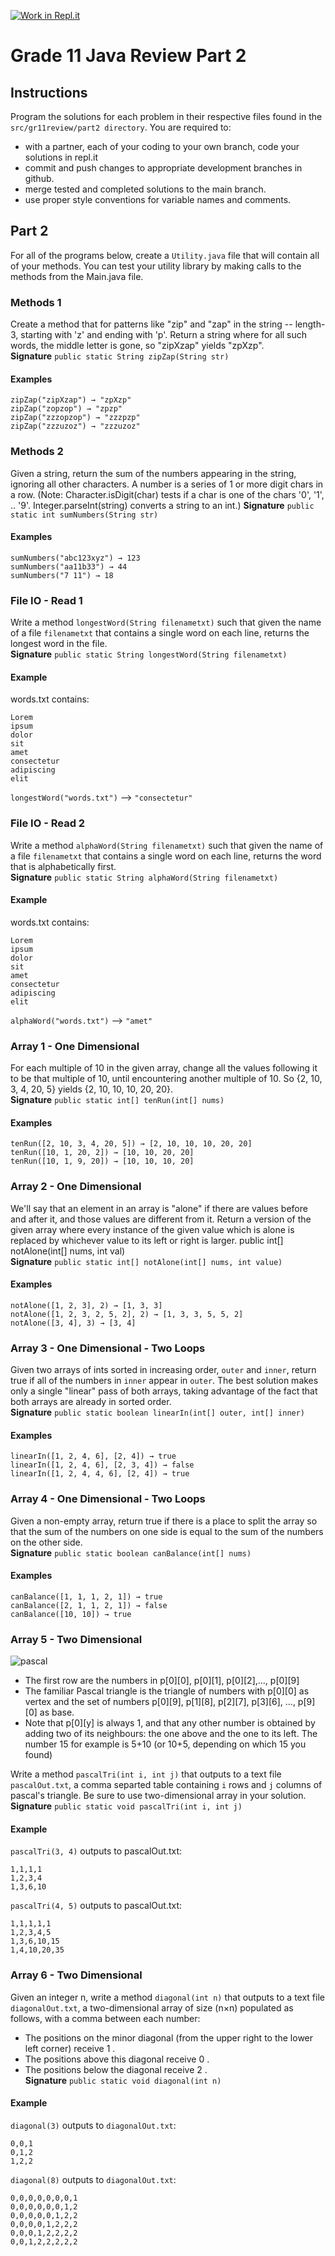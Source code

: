 [![Work in Repl.it](https://classroom.github.com/assets/work-in-replit-14baed9a392b3a25080506f3b7b6d57f295ec2978f6f33ec97e36a161684cbe9.svg)](https://classroom.github.com/online_ide?assignment_repo_id=416045&assignment_repo_type=GroupAssignmentRepo)
# Grade 11 Java Review Part 2

## Instructions
Program the solutions for each problem in their respective files found in the `src/gr11review/part2 directory`.  You are required to:
* with a partner, each of your coding to your own branch, code your solutions in repl.it
* commit and push changes to appropriate development branches in github.
* merge tested and completed solutions to the main branch.
* use proper style conventions for variable names and comments.


## Part 2
For all of the programs below, create a `Utility.java` file that will contain all of your methods. You can test your utility library by making calls to the methods from the Main.java file.

### Methods 1
Create a method that for patterns like "zip" and "zap" in the string -- length-3, starting with 'z' and ending with 'p'. Return a string where for all such words, the middle letter is gone, so "zipXzap" yields "zpXzp".   
**Signature** `public static String zipZap(String str)`

#### Examples
```
zipZap("zipXzap") → "zpXzp"
zipZap("zopzop") → "zpzp"
zipZap("zzzopzop") → "zzzpzp"
zipZap("zzzuzoz") → "zzzuzoz"
```

### Methods 2
Given a string, return the sum of the numbers appearing in the string, ignoring all other characters. A number is a series of 1 or more digit chars in a row. (Note: Character.isDigit(char) tests if a char is one of the chars '0', '1', .. '9'. Integer.parseInt(string) converts a string to an int.)
**Signature** `public static int sumNumbers(String str)`

#### Examples
```
sumNumbers("abc123xyz") → 123
sumNumbers("aa11b33") → 44
sumNumbers("7 11") → 18
```

### File IO - Read 1
Write a method `longestWord(String filenametxt)` such that given the name of a file `filenametxt` that contains a single word on each line,  returns the longest word in the file.  
**Signature** `public static String longestWord(String filenametxt)`

#### Example
words.txt contains:  
```
Lorem
ipsum
dolor
sit
amet
consectetur
adipiscing 
elit
```
`longestWord("words.txt")` --> `"consectetur"`

### File IO - Read 2
Write a method `alphaWord(String filenametxt)` such that given the name of a file `filenametxt` that contains a single word on each line,  returns the word that is alphabetically first.  
**Signature** `public static String alphaWord(String filenametxt)`

#### Example
words.txt contains:  
```
Lorem
ipsum
dolor
sit
amet
consectetur
adipiscing 
elit
```
`alphaWord("words.txt")` --> `"amet"`


### Array 1 - One Dimensional
For each multiple of 10 in the given array, change all the values following it to be that multiple of 10, until encountering another multiple of 10. So {2, 10, 3, 4, 20, 5} yields {2, 10, 10, 10, 20, 20}.  
**Signature** `public static int[] tenRun(int[] nums)`

#### Examples
```
tenRun([2, 10, 3, 4, 20, 5]) → [2, 10, 10, 10, 20, 20]
tenRun([10, 1, 20, 2]) → [10, 10, 20, 20]
tenRun([10, 1, 9, 20]) → [10, 10, 10, 20]
```

### Array 2 - One Dimensional
We'll say that an element in an array is "alone" if there are values before and after it, and those values are different from it. Return a version of the given array where every instance of the given value which is alone is replaced by whichever value to its left or right is larger.
public int[] notAlone(int[] nums, int val)  
**Signature** `public static int[] notAlone(int[] nums, int value)`

#### Examples
```
notAlone([1, 2, 3], 2) → [1, 3, 3]
notAlone([1, 2, 3, 2, 5, 2], 2) → [1, 3, 3, 5, 5, 2]
notAlone([3, 4], 3) → [3, 4]
```


### Array 3 - One Dimensional - Two Loops
Given two arrays of ints sorted in increasing order, `outer` and `inner`, return true if all of the numbers in `inner` appear in `outer`. The best solution makes only a single "linear" pass of both arrays, taking advantage of the fact that both arrays are already in sorted order.  
**Signature** `public static boolean linearIn(int[] outer, int[] inner)`

#### Examples
```
linearIn([1, 2, 4, 6], [2, 4]) → true
linearIn([1, 2, 4, 6], [2, 3, 4]) → false
linearIn([1, 2, 4, 4, 6], [2, 4]) → true
```


### Array 4 - One Dimensional - Two Loops
Given a non-empty array, return true if there is a place to split the array so that the sum of the numbers on one side is equal to the sum of the numbers on the other side.  
**Signature**  `public static boolean canBalance(int[] nums)`

#### Examples
```
canBalance([1, 1, 1, 2, 1]) → true
canBalance([2, 1, 1, 2, 1]) → false
canBalance([10, 10]) → true
```


### Array 5 - Two Dimensional
![pascal](/pascal.png)

* The first row are the numbers in p[0][0], p[0][1], p[0][2],..., p[0][9]
* The familiar Pascal triangle is the triangle of numbers with p[0][0] as vertex and the set of numbers p[0][9], p[1][8], p[2][7], p[3][6], ..., p[9][0] as base.
* Note that p[0][y] is always 1, and that any other number is obtained by adding two of its neighbours: the one above and the one to its left.
The number 15 for example is 5+10 (or 10+5, depending on which 15 you found)

Write a method `pascalTri(int i, int j)`  that outputs to a text file `pascalOut.txt`, a comma separted table containing `i` rows and `j` columns of pascal's triangle.  Be sure to use two-dimensional array in your solution.  
**Signature** `public static void pascalTri(int i, int j)`

#### Example
`pascalTri(3, 4)` outputs to pascalOut.txt:  
```
1,1,1,1  
1,2,3,4  
1,3,6,10
```  

`pascalTri(4, 5)` outputs to pascalOut.txt:  
```
1,1,1,1,1  
1,2,3,4,5  
1,3,6,10,15  
1,4,10,20,35
```


### Array 6 - Two Dimensional 
Given an integer n, write a method `diagonal(int n)` that outputs to a text file `diagonalOut.txt`, a two-dimensional array of size (n×n) populated as follows, with a comma between each number:  
* The positions on the minor diagonal (from the upper right to the lower left corner) receive 1 .
* The positions above this diagonal receive 0 .
* The positions below the diagonal receive 2 .  
**Signature** `public static void diagonal(int n)`  

#### Example
`diagonal(3)`  outputs to `diagonalOut.txt`:
```
0,0,1
0,1,2
1,2,2
```

`diagonal(8)`  outputs to `diagonalOut.txt`:
```
0,0,0,0,0,0,0,1
0,0,0,0,0,0,1,2
0,0,0,0,0,1,2,2
0,0,0,0,1,2,2,2
0,0,0,1,2,2,2,2
0,0,1,2,2,2,2,2
```
